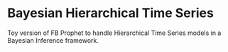 # Bayesian Hierarchical Time Series

Toy version of FB Prophet to handle Hierarchical Time Series models in a Bayesian Inference framework. 





